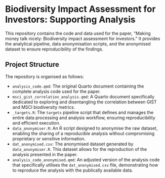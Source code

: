 # Biodiversity Impact Assessment for Investors: Supporting Analysis

This repository contains the code and data used for the paper, "Making money talk nicely: Biodiversity impact assessment for investors." It provides the analytical pipeline, data anonymisation scripts, and the anonymised dataset to ensure reproducibility of the findings.

## Project Structure

The repository is organised as follows:

-   `analysis_code.qmd`: The original Quarto document containing the complete analysis code used for the paper.
-   `msci_gist_correlation_analysis.qmd`: A Quarto document specifically dedicated to exploring and disentangling the correlation between GIST and MSCI biodiversity metrics.
-   `_targets.R`: The `targets` pipeline script that defines and manages the entire data processing and analysis workflow, ensuring reproducibility and efficient execution.
-   `data_anonymiser.R`: An R script designed to anonymise the raw dataset, enabling the sharing of a reproducible analysis without compromising proprietary or sensitive information.
-   `dat_anonymised.csv`: The anonymised dataset generated by `data_anonymiser.R`. This dataset allows for the reproduction of the analysis presented in the paper.
-   `analysis_code_anonymised.qmd`: An adjusted version of the analysis code that specifically utilises the `dat_anonymised.csv` file, demonstrating how to reproduce the analysis with the publically available data.
